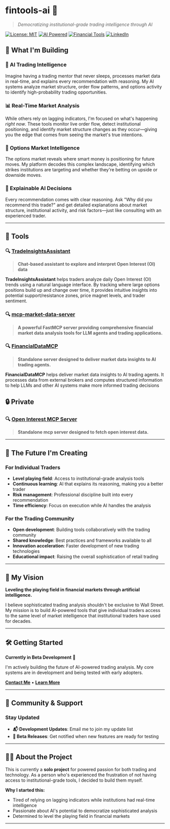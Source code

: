 # **fintools-ai** 🚀

> *Democratizing institutional-grade trading intelligence through AI*

[![License: MIT](https://img.shields.io/badge/License-MIT-yellow.svg)](https://opensource.org/licenses/MIT)
[![AI Powered](https://img.shields.io/badge/AI-Powered-brightgreen.svg)](https://aws.amazon.com/bedrock/)
[![Financial Tools](https://img.shields.io/badge/Financial-Tools-blue.svg)](https://github.com/fintools-ai)
[![LinkedIn](https://img.shields.io/badge/Connect-LinkedIn-blue?logo=linkedin&logoColor=white)](https://www.linkedin.com/in/sayantanbhow/)




## 🌟 **What I'm Building**

### **🧠 AI Trading Intelligence**
Imagine having a trading mentor that never sleeps, processes market data in real-time, and explains every recommendation with reasoning. My AI systems analyze market structure, order flow patterns, and options activity to identify high-probability trading opportunities.

### **📊 Real-Time Market Analysis**
While others rely on lagging indicators, I'm focused on what's happening *right now*. These tools monitor live order flow, detect institutional positioning, and identify market structure changes as they occur—giving you the edge that comes from seeing the market's true intentions.

### **🎯 Options Market Intelligence**
The options market reveals where smart money is positioning for future moves. My platform decodes this complex landscape, identifying which strikes institutions are targeting and whether they're betting on upside or downside moves.

### **💬 Explainable AI Decisions**
Every recommendation comes with clear reasoning. Ask "Why did you recommend this trade?" and get detailed explanations about market structure, institutional activity, and risk factors—just like consulting with an experienced trader.

---


## 🚧 Tools

### 🔍 [TradeInsightsAssistant](https://github.com/fintools-ai/TradeInsightsAssistant)

> **Chat-based assistant to explore and interpret Open Interest (OI) data**

**TradeInsightsAssistant** helps traders analyze daily Open Interest (OI) trends using a natural language interface. By tracking where large options positions build up and change over time, it provides intuitive insights into potential support/resistance zones, price magnet levels, and trader sentiment.

### 🔍 [mcp-market-data-server](https://github.com/fintools-ai/mcp-market-data-server)
> **A powerful FastMCP server providing comprehensive financial market data analysis tools for LLM agents and trading applications.**


### 🔍 [FinancialDataMCP](https://github.com/fintools-ai/FinancialDataMCP)
> **Standalone server designed to deliver market data insights to AI trading agents.**
> 
**FinancialDataMCP** helps deliver market data insights to AI trading agents. It processes data from external brokers and computes structured information to help LLMs and other AI systems make more informed trading decisions

## 🔒 Private

### 🔍  [Open Interest MCP Server](https://github.com/fintools-ai/mcp-openinterest-server) 
> **Standalone mcp server designed to fetch open interest data.**

---

## 🚀 **The Future I'm Creating**

### **For Individual Traders**
- **Level playing field**: Access to institutional-grade analysis tools
- **Continuous learning**: AI that explains its reasoning, making you a better trader
- **Risk management**: Professional discipline built into every recommendation
- **Time efficiency**: Focus on execution while AI handles the analysis

### **For the Trading Community**
- **Open development**: Building tools collaboratively with the trading community
- **Shared knowledge**: Best practices and frameworks available to all
- **Innovation acceleration**: Faster development of new trading technologies
- **Educational impact**: Raising the overall sophistication of retail trading

---

## 🎯 **My Vision**

**Leveling the playing field in financial markets through artificial intelligence.**

I believe sophisticated trading analysis shouldn't be exclusive to Wall Street. My mission is to build AI-powered tools that give individual traders access to the same level of market intelligence that institutional traders have used for decades.

---

## 🛠️ **Getting Started**

**Currently in Beta Development** 🚧

I'm actively building the future of AI-powered trading analysis. My core systems are in development and being tested with early adopters.

**[Contact Me](mailto:sayantanbhow@gmail.com)** • **[Learn More](mailto:sayantanbhow@gmail.com)** 

---


## 🌟 **Community & Support**


### **Stay Updated**
- **📬 Development Updates**: Email me to join my update list
- **🔔 Beta Releases**: Get notified when new features are ready for testing

---

## 👨‍💻 **About the Project**

This is currently a **solo project** for powered passion for both trading and technology. As a person who's experienced the frustration of not having access to institutional-grade tools, I decided to build them myself.

**Why I started this:**
- Tired of relying on lagging indicators while institutions had real-time intelligence
- Passionate about AI's potential to democratize sophisticated analysis
- Determined to level the playing field in financial markets


---
